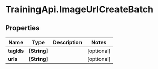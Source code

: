 # TrainingApi.ImageUrlCreateBatch

## Properties
Name | Type | Description | Notes
------------ | ------------- | ------------- | -------------
**tagIds** | **[String]** |  | [optional] 
**urls** | **[String]** |  | [optional] 


